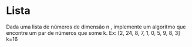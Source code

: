 # Lista

Dada uma lista de números de dimensão n , implemente um algoritmo que encontre um par de números que some k.
Ex: [2, 24, 8, 7, 1, 0, 5, 9, 8, 3]
k=16 